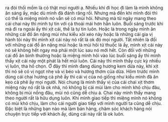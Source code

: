 ra đói thối mồm là có thật mọi người ạ. Nhiều khi đi học đi làm là mình không ăn sáng ấy, mặc dù mình đã đánh răng rồi. Nhưng mà đến khi mình đói thì có thể là miệng mình nó vẫn sẽ có mùi hôi. Nhưng mà từ ngày mang theo cái chai này thì mình tự tin với cả thoải mái hơn hẳn luôn. Buổi sáng trước khi mà đi ra ngoài ấy thì xịt cái, thế là tự tin luôn. Hoặc là trong ngày mình ăn những cái đồ ăn nặng mùi như kiểu xôi xéo này hoặc là những cái gia vị hành tỏi này thì mình xịt cái này nó rất là ok đó mọi người. Tất nhiên là đối với những cái đồ ăn nặng mùi hoặc là mùi hôi từ thuốc lá ấy, mình xịt cái này nó sẽ không hết ngay mà phải một lúc sau nó mới hết. Còn đối với những cái đồ ăn bình thường hoặc là miệng mình hôi vào lúc buổi sáng ấy thì mình thấy xịt cái này một phát là hết mùi luôn. Cái này thì mình thấy cực kỳ nhiều vị luôn, tha hồ chọn. Ở đây thì mình đang dùng hương kem dừa này, khi xịt thì nó sẽ có vị ngọt nhẹ và vị béo và hương thơm của dừa. Hôm trước mình dùng cái chai hương cà phê ấy thì cái vị của nó giống như kiểu mình đã ăn kẹo cà phê ấy mọi người. Nói chung là mình thấy vị của cái chai xịt thơm miệng này nó rất là ok nhá, nó không bị cái mùi làm cho mình khó chịu đâu, không bị mùi nồng đâu, mùi nó cũng dễ chịu á. Chai này mình thấy mang theo người rất là hữu dụng luôn. Khi mình giao tiếp thì miệng mình nó không có mùi khó chịu, làm cho cái người giao tiếp với mình người ta cũng dễ chịu. Đặc biệt là những bạn nào mà làm bán hàng, chăm sóc khách hàng nói chuyện trực tiếp với khách ấy, dùng cái này rất là ok luôn.